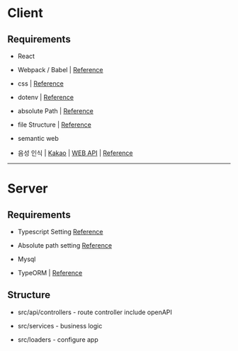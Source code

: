 # Client

## Requirements

- React

- Webpack / Babel | [Reference](https://www.valentinog.com/blog/babel/)

- css | [Reference](https://webpack.js.org/loaders/sass-loader/)

- dotenv | [Reference](https://stackoverflow.com/questions/59243719/setting-up-env-variables-without-create-react-app)

- absolute Path | [Reference](https://im-developer.tistory.com/186)

- file Structure | [Reference](https://ui.toast.com/weekly-pick/ko_20200213/)

- semantic web

- 음성 인식 | [Kakao](https://developers.kakao.com/docs/latest/ko/voice/rest-api) | [WEB API](https://github.com/mdn/web-speech-api/blob/master/speech-color-changer/script.js) | [Reference](https://medium.com/@amanda.k.hussey/a-basic-tutorial-on-how-to-incorporate-speech-recognition-with-react-6dff9763cea5)

---

# Server

## Requirements

- Typescript Setting [Reference](https://khalilstemmler.com/blogs/typescript/node-starter-project/)

- Absolute path setting [Reference](https://dev.to/larswaechter/path-aliases-with-typescript-in-nodejs-4353)

- Mysql

- TypeORM | [Reference](https://typeorm.io/#/connection)

## Structure

- src/api/controllers - route controller include openAPI

- src/services - business logic

- src/loaders - configure app
